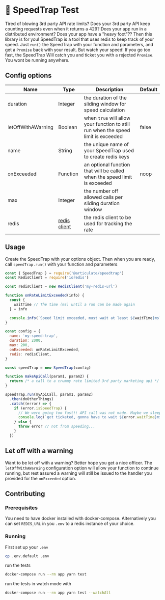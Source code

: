 # :police_car: SpeedTrap Test

Tired of blowing 3rd party API rate limits? Does your 3rd party API keep counting requests even when it returns a 429? Does your app run in a distributed environment? Does your app have a "heavy foot"?? Then this library is for you! SpeedTrap is a tool that uses redis to keep track of your speed. Just `run()` the SpeedTrap with your function and parameters, and get a `Promise` back with your result. But watch your speed! If you go too fast, the SpeedTrap Will catch you and ticket you with a rejected `Promise`. You wont be running anywhere.

## Config options

| Name | Type   | Description | Default |
| ---- | ------ | ----------- | ------- |
| duration | Integer | the duration of the sliding window for speed calculation |  |
| letOffWithAWarning | Boolean | when `true` will allow your function to still run when the speed limit is exceeded | false |
| name | String | the unique name of your SpeedTrap used to create redis keys |  |
| onExceeded | Function | an optional function that will be called when the speed limit is exceeded | noop |
| max | Integer | the number off allowed calls per sliding duration window |  |
| redis | [redis client](https://www.npmjs.com/package/ioredis) | the redis client to be used for tracking the rate | |

## Usage

Create the SpeedTrap with your options object. Then when you are ready, call `speedTrap.run()` with your function and parameters

```js
const { SpeedTrap } = require('@articulate/speedtrap')
const RedisClient = require('ioredis')

const redisClient = new RedisClient('my-redis-url')

function onRateLimitExceeded(info) {
  const {
    waitTime // The time (ms) until a run can be made again
  } = info

  console.info(`Speed limit exceeded, must wait at least ${waitTime}ms`)
}

const config = {
  name: 'my-speed-trap',
  duration: 2000,
  max: 200,
  onExceeded: onRateLimitExceeded,
  redis: redisClient,
}

const speedTrap = new SpeedTrap(config)

function makeApiCall(param1, param2) {
  return /* a call to a crummy rate limited 3rd party marketing api */
}

speedTrap.run(myApiCall, param1, param2)
  .then(doOtherThings)
  .catch((error) => {
    if (error.isSpeedTrap) {
      // We were going too fast!! API call was not made. Maybe we sleep and retry?
      console.log(`got ticketed, gonna have to wait ${error.waitTime}ms`)
    } else {
      throw error // not from speeding...
    }
  })
```

## Let off with a warning

Want to be let off with a warning? Better hope you get a nice officer. The `letOffWithAWarning` configuration option will allow your function to continue running, but rest assured a warning will still be issued to the handler you provided for the `onExceeded` option.

## Contributing

### Prerequisites

You need to have docker installed with docker-compose. Alternatively you can set `REDIS_URL` in you `.env` to a redis instance of your choice.

### Running

First set up your `.env`

```bash
cp .env.default .env
```

run the tests

```bash
docker-compose run --rm app yarn test
```

run the tests in watch mode with

```bash
docker-compose run --rm app yarn test --watchAll
```
